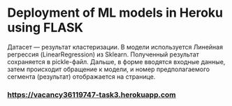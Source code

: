 # Deployment of ML models in Heroku using FLASK

Датасет — результат кластеризации.
В модели используется Линейная регрессия (LinearRegression) из Sklearn.
Полученный результат сохраняется в pickle-файл.
Дальше, в форме вводятся входные данные, затем происходит обращение к модели, и номер предполагаемого сегмента (результат) отображается на странице.

### https://vacancy36119747-task3.herokuapp.com
